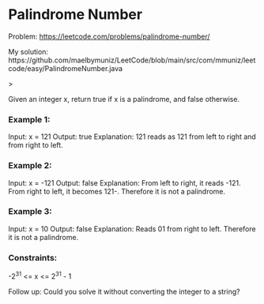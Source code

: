 # Palindrome Number

Problem: https://leetcode.com/problems/palindrome-number/
<p>My solution: https://github.com/maelbymuniz/LeetCode/blob/main/src/com/mmuniz/leetcode/easy/PalindromeNumber.java </p>>


Given an integer x, return true if x is a palindrome, and false otherwise.

### Example 1:

Input: x = 121
Output: true
Explanation: 121 reads as 121 from left to right and from right to left. 

### Example 2:
Input: x = -121
Output: false
Explanation: From left to right, it reads -121. From right to left, it becomes 121-. Therefore it is not a palindrome. 

### Example 3:

Input: x = 10
Output: false
Explanation: Reads 01 from right to left. Therefore it is not a palindrome.


### Constraints:

-2<sup>31</sup> <= x <= 2<sup>31</sup> - 1

Follow up: Could you solve it without converting the integer to a string?